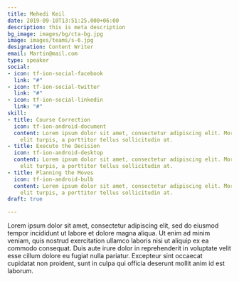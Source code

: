 ```yaml
---
title: Mehedi Keil
date: 2019-09-10T13:51:25.000+06:00
description: this is meta description
bg_image: images/bg/cta-bg.jpg
image: images/teams/s-6.jpg
designation: Content Writer
email: Martin@mail.com
type: speaker
social:
- icon: tf-ion-social-facebook
  link: "#"
- icon: tf-ion-social-twitter
  link: "#"
- icon: tf-ion-social-linkedin
  link: "#"
skill:
- title: Course Correction
  icon: tf-ion-android-document
  content: Lorem ipsum dolor sit amet, consectetur adipiscing elit. Morbi hendrerit
    elit turpis, a porttitor tellus sollicitudin at.
- title: Execute the Decision
  icon: tf-ion-android-desktop
  content: Lorem ipsum dolor sit amet, consectetur adipiscing elit. Morbi hendrerit
    elit turpis, a porttitor tellus sollicitudin at.
- title: Planning the Moves
  icon: tf-ion-android-bulb
  content: Lorem ipsum dolor sit amet, consectetur adipiscing elit. Morbi hendrerit
    elit turpis, a porttitor tellus sollicitudin at.
draft: true

---
```

Lorem ipsum dolor sit amet, consectetur adipiscing elit, sed do eiusmod tempor incididunt ut labore et dolore magna aliqua. Ut enim ad minim veniam, quis nostrud exercitation ullamco laboris nisi ut aliquip ex ea commodo consequat. Duis aute irure dolor in reprehenderit in voluptate velit esse cillum dolore eu fugiat nulla pariatur. Excepteur sint occaecat cupidatat non proident, sunt in culpa qui officia deserunt mollit anim id est laborum.